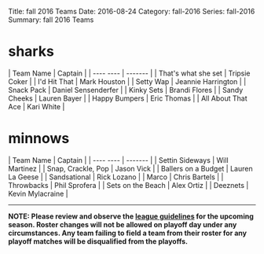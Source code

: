 Title: fall 2016 Teams
Date: 2016-08-24
Category: fall-2016
Series: fall-2016
Summary: fall 2016 Teams

sharks
=====
| Team Name | Captain |
| ---- ---- | ------- |
| That's what she set | Tripsie Coker |
| I'd Hit That | Mark Houston |
| Setty Wap | Jeannie Harrington |
| Snack Pack | Daniel Sensenderfer |
| Kinky Sets | Brandi Flores |
| Sandy Cheeks | Lauren Bayer |
| Happy Bumpers | Eric Thomas |
| All About That Ace | Kari White |


minnows
=====
| Team Name | Captain |
| ---- ---- | ------- |
| Settin Sideways | Will Martinez |
| Snap, Crackle, Pop | Jason Vick |
| Ballers on a Budget | Lauren La Geese |
| Sandsational | Rick Lozano |
| Marco | Chris Bartels |
| Throwbacks | Phil Sprofera |
| Sets on the Beach | Alex Ortiz |
| Deeznets | Kevin Mylacraine |



---
**NOTE: Please review and observe the [league guidelines]({filename}/pages/leagueguidelines.md) for the upcoming season. Roster changes will not be allowed on playoff day under any circumstances. Any team failing to field a team from their roster for any playoff matches will be disqualified from the playoffs.**

